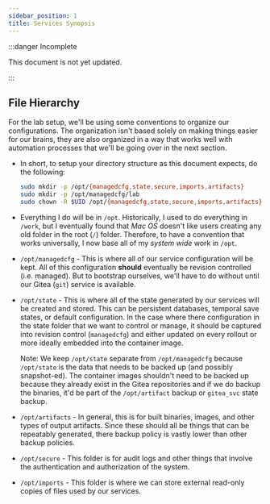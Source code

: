 ```yaml
---
sidebar_position: 1
title: Services Synopsis
---
```


:::danger Incomplete

This document is not yet updated.

:::

## File Hierarchy

For the lab setup, we'll be using some conventions to organize our configurations. The organization isn't based solely on making things easier for our brains, they are also organized in a way that works well with automation processes that we'll be going over in the next section.

- In short, to setup your directory structure as this document expects, do the following:

  ```sh
  sudo mkdir -p /opt/{managedcfg,state,secure,imports,artifacts}
  sudo mkdir -p /opt/managedcfg/lab
  sudo chown -R $UID /opt/{managedcfg,state,secure,imports,artifacts}
  ```

- Everything I do will be in `/opt`. Historically, I used to do everything in `/work`, but I eventually found that _Mac OS_ doesn't like users creating any old folder in the root (`/`) folder. Therefore, to have a convention that works universally, I now base all of my _system wide_ work in `/opt`.

- `/opt/managedcfg` - This is where all of our service configuration will be kept. All of this configuration **should** eventually be revision controlled (i.e. managed). But to bootstrap ourselves, we'll have to do without until our Gitea (`git`) service is available.

- `/opt/state` - This is where all of the state generated by our services will be created and stored. This can be persistent databases, temporal save states, or default configuration. In the case where there configuration in the state folder that we want to control or manage, it should be captured into revision control (`managedcfg`) and either updated on every rollout or more ideally embedded into the container image.

  Note: We keep `/opt/state` separate from `/opt/managedcfg` because `/opt/state` is the data that needs to be backed up (and possibly snapshot-ed). The container images shouldn't need to be backed up because they already exist in the Gitea repositories and if we do backup the binaries, it'd be part of the `/opt/artifact` backup or `gitea_svc` state backup.

- `/opt/artifacts` - In general, this is for built binaries, images, and other types of output artifacts. Since these should all be things that can be repeatably generated, there backup policy is vastly lower than other backup policies.

- `/opt/secure` - This folder is for audit logs and other things that involve the authentication and authorization of the system.

- `/opt/imports` - This folder is where we can store external read-only copies of files used by our services.

<!-- ## All The Things Without The Words

Planning to make available in `git` or `zip` soon. -->